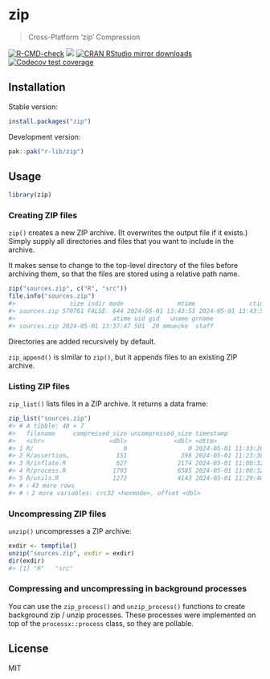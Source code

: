 
<!-- README.md is generated from README.Rmd. Please edit that file -->

# zip

> Cross-Platform ‘zip’ Compression

<!-- badges: start -->

[![R-CMD-check](https://github.com/r-lib/zip/actions/workflows/R-CMD-check.yaml/badge.svg)](https://github.com/r-lib/zip/actions/workflows/R-CMD-check.yaml)
[![](https://www.r-pkg.org/badges/version/zip)](https://www.r-pkg.org/pkg/zip)
[![CRAN RStudio mirror
downloads](https://cranlogs.r-pkg.org/badges/zip)](https://www.r-pkg.org/pkg/zip)
[![Codecov test
coverage](https://codecov.io/gh/r-lib/zip/branch/main/graph/badge.svg)](https://app.codecov.io/gh/r-lib/zip?branch=main)
<!-- badges: end -->

## Installation

Stable version:

``` r
install.packages("zip")
```

Development version:

``` r
pak::pak("r-lib/zip")
```

## Usage

``` r
library(zip)
```

### Creating ZIP files

`zip()` creates a new ZIP archive. (It overwrites the output file if it
exists.) Simply supply all directories and files that you want to
include in the archive.

It makes sense to change to the top-level directory of the files before
archiving them, so that the files are stored using a relative path name.

``` r
zip("sources.zip", c("R", "src"))
file.info("sources.zip")
#>               size isdir mode               mtime               ctime
#> sources.zip 570761 FALSE  644 2024-05-01 13:43:53 2024-05-01 13:43:53
#>                           atime uid gid   uname grname
#> sources.zip 2024-05-01 13:37:47 501  20 mmuecke  staff
```

Directories are added recursively by default.

`zip_append()` is similar to `zip()`, but it appends files to an
existing ZIP archive.

### Listing ZIP files

`zip_list()` lists files in a ZIP archive. It returns a data frame:

``` r
zip_list("sources.zip")
#> # A tibble: 48 × 7
#>   filename     compressed_size uncompressed_size timestamp           permissions
#>   <chr>                  <dbl>             <dbl> <dttm>              <octmode>  
#> 1 R/                         0                 0 2024-05-01 11:33:26 755        
#> 2 R/assertion…             151               398 2024-05-01 11:23:38 644        
#> 3 R/inflate.R              627              2174 2024-05-01 11:00:32 644        
#> 4 R/process.R             1793              6585 2024-05-01 11:00:32 644        
#> 5 R/utils.R               1272              4143 2024-05-01 11:29:40 644        
#> # ℹ 43 more rows
#> # ℹ 2 more variables: crc32 <hexmode>, offset <dbl>
```

### Uncompressing ZIP files

`unzip()` uncompresses a ZIP archive:

``` r
exdir <- tempfile()
unzip("sources.zip", exdir = exdir)
dir(exdir)
#> [1] "R"   "src"
```

### Compressing and uncompressing in background processes

You can use the `zip_process()` and `unzip_process()` functions to
create background zip / unzip processes. These processes were
implemented on top of the `processx::process` class, so they are
pollable.

## License

MIT
